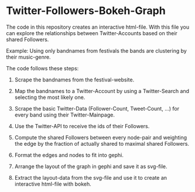# Twitter-Followers-Bokeh-Graph

The code in this repository creates an interactive html-file. With this file you can explore the relationships between Twitter-Accounts based on their shared Followers.

Example:
Using only bandnames from festivals the bands are clustering by their music-genre. 


The code follows these steps:

1. Scrape the bandnames from the festival-website.

2. Map the bandnames to a Twitter-Account by using a Twitter-Search and selecting the most likely one.

3. Scrape the basic Twitter-Data (Follower-Count, Tweet-Count, ...) for every band using their Twitter-Mainpage.

4. Use the Twitter-API to receive the ids of their Followers.

5. Compute the shared Followers between every node-pair and weighting the edge by the fraction of actually shared to maximal shared Followers.

6. Format the edges and nodes to fit into gephi.

7. Arrange the layout of the graph in gephi and save it as svg-file.

8. Extract the layout-data from the svg-file and use it to create an interactive html-file with bokeh.
